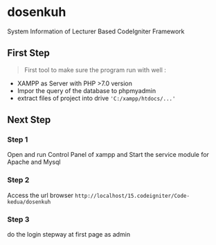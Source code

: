 # dosenkuh
System Information of Lecturer Based CodeIgniter Framework

## First Step

> First tool to make sure the program run with well :
- XAMPP as Server with PHP >7.0 version
- Impor the query of the database to phpmyadmin
- extract files of project into drive `'C:/xampp/htdocs/...'`

## Next Step

### Step 1
Open and run Control Panel of xampp and Start the service module for Apache and Mysql

### Step 2
Access the url browser `http://localhost/15.codeigniter/Code-kedua/dosenkuh`

### Step 3
do the login stepway at first page as admin
